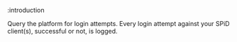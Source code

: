 :introduction

Query the platform for login attempts. Every login attempt against your SPiD
client(s), successful or not, is logged.
